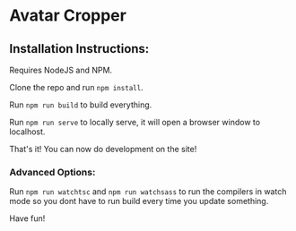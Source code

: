 # Avatar Cropper

## Installation Instructions:

Requires NodeJS and NPM.

Clone the repo and run `npm install`.

Run `npm run build` to build everything.

Run `npm run serve` to locally serve, it will open a browser window to localhost.

That's it! You can now do development on the site!

### Advanced Options:

Run `npm run watchtsc` and `npm run watchsass` to run the compilers in watch mode so you dont have to run build every time you update something.

Have fun!